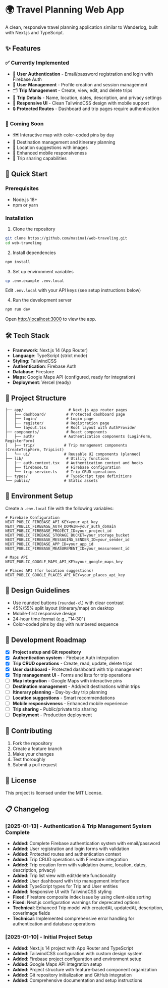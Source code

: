 # 🌍 Travel Planning Web App

A clean, responsive travel planning application similar to Wanderlog, built with Next.js and TypeScript.

## ✨ Features

### ✅ **Currently Implemented**

- 🔐 **User Authentication** - Email/password registration and login with Firebase Auth
- 👤 **User Management** - Profile creation and session management
- 🗂️ **Trip Management** - Create, view, edit, and delete trips
- 📅 **Trip Details** - Name, location, dates, description, and privacy settings
- 🎨 **Responsive UI** - Clean TailwindCSS design with mobile support
- 🔒 **Protected Routes** - Dashboard and trip pages require authentication

### 🚧 **Coming Soon**

- 🗺️ Interactive map with color-coded pins by day
- 📍 Destination management and itinerary planning
- 🎯 Location suggestions with images
- 📱 Enhanced mobile responsiveness
- 🔗 Trip sharing capabilities

## 🚀 Quick Start

### Prerequisites

- Node.js 18+
- npm or yarn

### Installation

1. Clone the repository

```bash
git clone https://github.com/masina1/web-traveling.git
cd web-traveling
```

2. Install dependencies

```bash
npm install
```

3. Set up environment variables

```bash
cp .env.example .env.local
```

Edit `.env.local` with your API keys (see setup instructions below)

4. Run the development server

```bash
npm run dev
```

Open [http://localhost:3000](http://localhost:3000) to view the app.

## 🛠️ Tech Stack

- **Framework**: Next.js 14 (App Router)
- **Language**: TypeScript (strict mode)
- **Styling**: TailwindCSS
- **Authentication**: Firebase Auth
- **Database**: Firestore
- **Maps**: Google Maps API (configured, ready for integration)
- **Deployment**: Vercel (ready)

## 📁 Project Structure

```
├── app/                    # Next.js app router pages
│   ├── dashboard/         # Protected dashboard page
│   ├── login/             # Login page
│   ├── register/          # Registration page
│   └── layout.tsx         # Root layout with AuthProvider
├── components/            # React components
│   ├── auth/             # Authentication components (LoginForm, RegisterForm)
│   ├── trip/             # Trip management components (CreateTripForm, TripList)
│   └── ui/               # Reusable UI components (planned)
├── lib/                   # Utility functions
│   ├── auth-context.tsx   # Authentication context and hooks
│   ├── firebase.ts        # Firebase configuration
│   └── trip-service.ts    # Trip CRUD operations
├── types/                 # TypeScript type definitions
└── public/               # Static assets
```

## 🔧 Environment Setup

Create a `.env.local` file with the following variables:

```env
# Firebase Configuration
NEXT_PUBLIC_FIREBASE_API_KEY=your_api_key
NEXT_PUBLIC_FIREBASE_AUTH_DOMAIN=your_auth_domain
NEXT_PUBLIC_FIREBASE_PROJECT_ID=your_project_id
NEXT_PUBLIC_FIREBASE_STORAGE_BUCKET=your_storage_bucket
NEXT_PUBLIC_FIREBASE_MESSAGING_SENDER_ID=your_sender_id
NEXT_PUBLIC_FIREBASE_APP_ID=your_app_id
NEXT_PUBLIC_FIREBASE_MEASUREMENT_ID=your_measurement_id

# Maps API
NEXT_PUBLIC_GOOGLE_MAPS_API_KEY=your_google_maps_key

# Places API (for location suggestions)
NEXT_PUBLIC_GOOGLE_PLACES_API_KEY=your_places_api_key
```

## 🎨 Design Guidelines

- Use rounded buttons (`rounded-xl`) with clear contrast
- 45%/55% split layout (itinerary/map) on desktop
- Mobile-first responsive design
- 24-hour time format (e.g., "14:30")
- Color-coded pins by day with numbered sequence

## 🚦 Development Roadmap

- [x] **Project setup and Git repository**
- [x] **Authentication system** - Firebase Auth integration
- [x] **Trip CRUD operations** - Create, read, update, delete trips
- [x] **User dashboard** - Protected dashboard with trip management
- [x] **Trip management UI** - Forms and lists for trip operations
- [ ] **Map integration** - Google Maps with interactive pins
- [ ] **Destination management** - Add/edit destinations within trips
- [ ] **Itinerary planning** - Day-by-day trip planning
- [ ] **Location suggestions** - Smart recommendations
- [ ] **Mobile responsiveness** - Enhanced mobile experience
- [ ] **Trip sharing** - Public/private trip sharing
- [ ] **Deployment** - Production deployment

## 📝 Contributing

1. Fork the repository
2. Create a feature branch
3. Make your changes
4. Test thoroughly
5. Submit a pull request

## 📄 License

This project is licensed under the MIT License.

## 📋 Changelog

### [2025-01-13] - Authentication & Trip Management System Complete

- **Added**: Complete Firebase authentication system with email/password
- **Added**: User registration and login forms with validation
- **Added**: Protected routes and authentication context
- **Added**: Trip CRUD operations with Firestore integration
- **Added**: Trip creation form with validation (name, location, dates, description, privacy)
- **Added**: Trip list view with edit/delete functionality
- **Added**: User dashboard with trip management interface
- **Added**: TypeScript types for Trip and User entities
- **Added**: Responsive UI with TailwindCSS styling
- **Fixed**: Firestore composite index issue by using client-side sorting
- **Fixed**: Next.js configuration warnings for deprecated options
- **Technical**: Enhanced Trip model with createdAt, updatedAt, description, coverImage fields
- **Technical**: Implemented comprehensive error handling for authentication and database operations

### [2025-01-10] - Initial Project Setup

- **Added**: Next.js 14 project with App Router and TypeScript
- **Added**: TailwindCSS configuration with custom design system
- **Added**: Firebase project configuration and environment setup
- **Added**: Google Maps API integration setup
- **Added**: Project structure with feature-based component organization
- **Added**: Git repository initialization and GitHub integration
- **Added**: Comprehensive documentation and setup instructions
